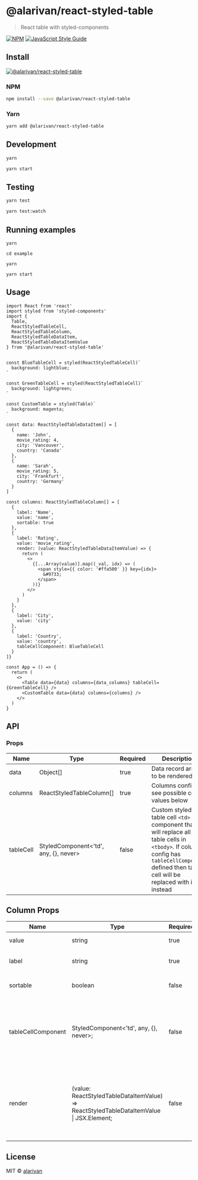 # @alarivan/react-styled-table

> React table with styled-components

[![NPM](https://img.shields.io/npm/v/@alarivan/react-styled-table.svg)](https://www.npmjs.com/package/@alarivan/react-styled-table) [![JavaScript Style Guide](https://img.shields.io/badge/code_style-standard-brightgreen.svg)](https://standardjs.com)

## Install

[![@alarivan/react-styled-table](https://nodei.co/npm/@alarivan/react-styled-table.png)](https://npmjs.org/package/@alarivan/react-styled-table)

### NPM

```bash
npm install --save @alarivan/react-styled-table
```

### Yarn

```bash
yarn add @alarivan/react-styled-table
```

## Development

```bash
yarn

yarn start
```

## Testing

```bash
yarn test

yarn test:watch
```

## Running examples

```
yarn

cd example

yarn

yarn start
```

## Usage

```tsx
import React from 'react'
import styled from 'styled-components'
import {
  Table,
  ReactStyledTableCell,
  ReactStyledTableColumn,
  ReactStyledTableDataItem,
  ReactStyledTableDataItemValue
} from '@alarivan/react-styled-table'


const BlueTableCell = styled(ReactStyledTableCell)`
  background: lightblue;
`

const GreenTableCell = styled(ReactStyledTableCell)`
  background: lightgreen;
`

const CustomTable = styled(Table)`
  background: magenta;
`

const data: ReactStyledTableDataItem[] = [
  {
    name: 'John',
    movie_rating: 4,
    city: 'Vancouver',
    country: 'Canada'
  },
  {
    name: 'Sarah',
    movie_rating: 5,
    city: 'Frankfurt',
    country: 'Germany'
  }
]

const columns: ReactStyledTableColumn[] = [
  {
    label: 'Name',
    value: 'name',
    sortable: true
  },
  {
    label: 'Rating',
    value: 'movie_rating',
    render: (value: ReactStyledTableDataItemValue) => {
      return (
        <>
          {[...Array(value)].map((_val, idx) => (
            <span style={{ color: '#ffa500' }} key={idx}>
              &#9733;
            </span>
          ))}
        </>
      )
    }
  },
  {
    label: 'City',
    value: 'city'
  },
  {
    label: 'Country',
    value: 'country',
    tableCellComponent: BlueTableCell
  }
]}

const App = () => {
  return (
    <>
      <Table data={data} columns={data_columns} tableCell={GreenTableCell} />
      <CustomTable data={data} columns={columns} />
    </>
  )
}
```

## API

### Props

| Name      | Type                                    | Required | Description                                                                                                                                                                                  |
| --------- | --------------------------------------- | -------- | -------------------------------------------------------------------------------------------------------------------------------------------------------------------------------------------- |
| data      | Object[]                              | true     | Data record array to be rendered                                                                                                                                                             |
| columns   | ReactStyledTableColumn[]              | true     | Columns config see possible config values below                                                                                                                                              |
| tableCell | StyledComponent<'td', any, {}, never> | false    | Custom styled table cell `<td>` component that will replace all table cells in `<tbody>`. If column config has `tableCellComponent` defined then table cell will be replaced with it instead |

## Column Props

| Name               | Type                                                                                   | Required | Description                                                                                                                                                                         |
| ------------------ | -------------------------------------------------------------------------------------- | -------- | ----------------------------------------------------------------------------------------------------------------------------------------------------------------------------------- |
| value              | string                                                                               | true     | Key in the data record                                                                                                                                                              |
| label              | string                                                                               | true     | Label that will be displayed in table header                                                                                                                                        |
| sortable           | boolean                                                                              | false    | Enables data to be sorted by this column's values                                                                                                                                   |
| tableCellComponent | StyledComponent<'td', any, {}, never>;                                               | false    | Custom styled table cell `<td>` component that will replace all table cells in the column. Has higher precedence then `tableCell` prop on `Table` component                         |
| render             | (value: ReactStyledTableDataItemValue) => ReactStyledTableDataItemValue &#124; JSX.Element; | false    | Replaces data value with the returned value for the column. This values is rendered inside table cell `<td>` if you want to replace table cell itself then use `tableCellComponent` |

## License

MIT © [alarivan](https://github.com/alarivan)
